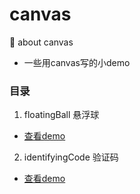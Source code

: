 # canvas
:tada: about canvas
* 一些用canvas写的小demo
### 目录
1. floatingBall 悬浮球
* [查看demo](https://ahrl.github.io/canvas/floatingBall/floatingBall.html)
2. identifyingCode 验证码
* [查看demo](https://ahrl.github.io/canvas/identifyingCode/ImgIdentify.html)
